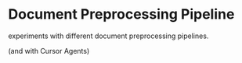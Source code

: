 # Document Preprocessing Pipeline

experiments with different document preprocessing pipelines.


(and with Cursor Agents)
